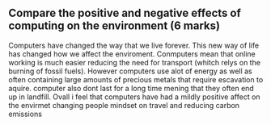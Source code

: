  ## Compare the positive and negative effects of computing on the environment (6 marks)
Computers have changed the way that we live forever. This new way of life has changed how we affect the enviroment. Conmputers mean that online working is much easier reducing the need for transport (whitch relys on the burning of fossil fuels). However computers use alot of energy as well as often containing large amounts of precious metals that require escavation to aquire. computer also dont last for a long time mening that they often end up in landfill. Ovall i feel that computers have had a mildly positive affect on the envirmet changing people mindset on travel and reducing carbon emissions 
